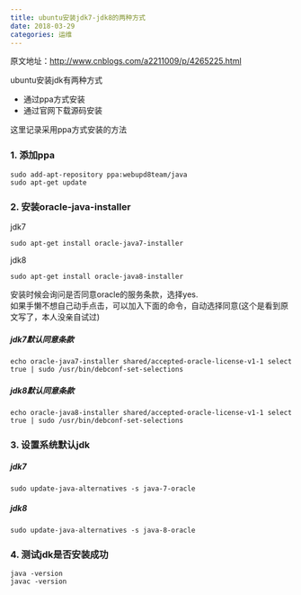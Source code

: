 ```yaml
---
title: ubuntu安装jdk7-jdk8的两种方式
date: 2018-03-29
categories: 运维
---
```


原文地址：http://www.cnblogs.com/a2211009/p/4265225.html  

ubuntu安装jdk有两种方式

- 通过ppa方式安装
- 通过官网下载源码安装

这里记录采用ppa方式安装的方法

### 1. 添加ppa
```
sudo add-apt-repository ppa:webupd8team/java
sudo apt-get update
```
### 2. 安装oracle-java-installer
jdk7
```
sudo apt-get install oracle-java7-installer
```
jdk8
```
sudo apt-get install oracle-java8-installer
```
安装时候会询问是否同意oracle的服务条款，选择yes.   
如果手懒不想自己动手点击，可以加入下面的命令，自动选择同意(这个是看到原文写了，本人没亲自试过)
##### jdk7默认同意条款
```
echo oracle-java7-installer shared/accepted-oracle-license-v1-1 select true | sudo /usr/bin/debconf-set-selections
```
##### jdk8默认同意条款
```
echo oracle-java8-installer shared/accepted-oracle-license-v1-1 select true | sudo /usr/bin/debconf-set-selections
```

### 3. 设置系统默认jdk
##### jdk7
```
sudo update-java-alternatives -s java-7-oracle
```
##### jdk8
```
sudo update-java-alternatives -s java-8-oracle
```
### 4. 测试jdk是否安装成功
```
java -version
javac -version
```
